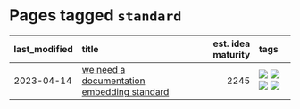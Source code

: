 # Pages tagged `standard`

|last_modified|title|est. idea maturity|tags
|:---|:---|---:|:---|
|2023-04-14|[we need a documentation embedding standard](../doc-embed-standard.md)|2245|[![](https://img.shields.io/badge/tag-accessibility-cdef47)](../tags/accessibility.md) [![](https://img.shields.io/badge/tag-documentation-e3b2c7)](../tags/documentation.md) [![](https://img.shields.io/badge/tag-standard-dafbc7)](../tags/standard.md) [![](https://img.shields.io/badge/tag-tooling-abf295)](../tags/tooling.md)|